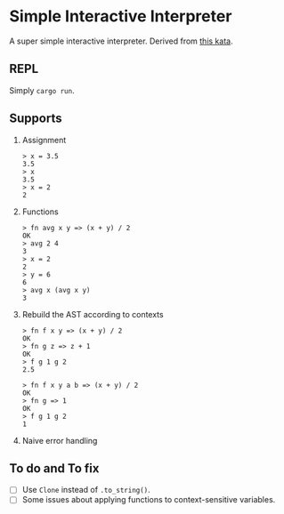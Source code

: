 # Simple Interactive Interpreter

A super simple interactive interpreter. Derived from [this kata](https://www.codewars.com/kata/52ffcfa4aff455b3c2000750).

## REPL

Simply `cargo run`.

## Supports

1. Assignment
   ```
   > x = 3.5
   3.5
   > x
   3.5
   > x = 2
   2
   ```

2. Functions
   ```
   > fn avg x y => (x + y) / 2
   OK
   > avg 2 4
   3
   > x = 2
   2
   > y = 6
   6
   > avg x (avg x y)
   3
   ```

3. Rebuild the AST according to contexts
   ```
   > fn f x y => (x + y) / 2
   OK
   > fn g z => z + 1
   OK
   > f g 1 g 2
   2.5
   ```

   ```
   > fn f x y a b => (x + y) / 2
   OK
   > fn g => 1
   OK
   > f g 1 g 2
   1
   ```

4. Naive error handling

## To do and To fix

- [ ] Use `Clone` instead of `.to_string()`.
- [ ] Some issues about applying functions to context-sensitive variables.
